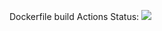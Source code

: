 Dockerfile build Actions Status: <img src='https://img.shields.io/github/workflow/status/i13302/KIS2020_/build_and_push'>
